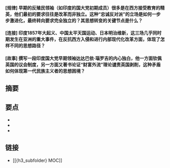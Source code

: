 #### [规律] 早期的反殖民领袖（如印度的国大党初期成员）很多是在西方接受教育的精英，他们最初的要求往往是改革而非独立。这种“忠诚反对派”的立场是如何一步步激进化，最终转向要求完全独立的？其思想转变的关键节点是什么？


#### [连接] 印度1857年大起义、中国太平天国运动、日本明治维新，这三场几乎同时期发生在亚洲的重大事件，在反抗西方入侵和进行内部现代化改革方面，体现了怎样不同的思想路径？


#### [故事] 撰写一段印度国大党早期领袖达达巴依·瑙罗吉的内心独白，他一方面钦佩英国的议会制度，另一方面又著书论证“财富外流”理论谴责英国剥削，这种矛盾如何体现第一代民族主义者的思想困境？


## 摘要


## 要点

- 
- 
- 

## 链接

- [[{h3_subfolder} MOC]]
